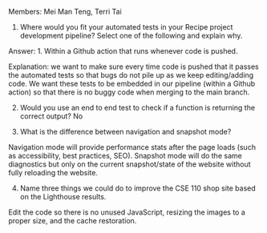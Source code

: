 Members: Mei Man Teng, Terri Tai

1) Where would you fit your automated tests in your Recipe project development pipeline? Select one of the following and explain why.


Answer: 1. Within a Github action that runs whenever code is pushed.

Explanation: we want to make sure every time code is pushed that it passes the automated tests so that bugs do not pile up as we keep editing/adding code. We want these tests to be embedded in our pipeline (within a Github action) so that there is no buggy code when merging to the main branch. 

2) Would you use an end to end test to check if a function is returning the correct output? No

3) What is the difference between navigation and snapshot mode?

Navigation mode will provide performance stats after the page loads (such as accessibility, best practices, SEO). Snapshot mode will do the same diagnostics but only on the current snapshot/state of the website without fully reloading the website.

4) Name three things we could do to improve the CSE 110 shop site based on the Lighthouse results.

Edit the code so there is no unused JavaScript, resizing the images to a proper size, and the cache restoration.
